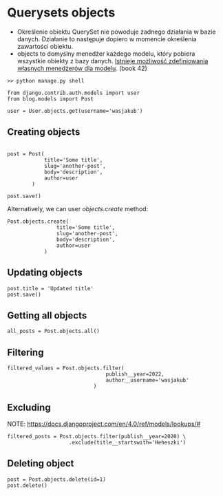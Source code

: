 # Querysets objects

- Określenie obiektu QuerySet nie powoduje żadnego działania w bazie danych. Działanie to następuje dopiero w momencie określenia zawartości obiektu.
- objects to domyślny menedżer każdego modelu, który pobiera wszystkie obiekty z bazy danych. [Istnieje możliwość zdefiniowania własnych menedżerów dla modelu](https://docs.djangoproject.com/en/4.0/topics/db/managers/). (book 42)

```
>> python manage.py shell
```

```
from django.contrib.auth.models import user
from blog.models import Post

user = User.objects.get(username='wasjakub')
```

## Creating objects

```

post = Post(
            title='Some title',
            slug='another-post',
            body='description',
            author=user
        )

post.save()
```

Alternatively, we can user _objects.create_ method:

```
Post.objects.create(
                title='Some title',
                slug='another-post',
                body='description',
                author=user
            )
```

## Updating objects

```
post.title = 'Updated title'
post.save()
```

## Getting all objects

```
all_posts = Post.objects.all()
```

## Filtering

```
filtered_values = Post.objects.filter(
                                publish__year=2022,
                                author__username='wasjakub'
                            )
```

## Excluding

NOTE: https://docs.djangoproject.com/en/4.0/ref/models/lookups/#

```
filtered_posts = Post.objects.filter(publish__year=2020) \
                    .exclude(title__startswith='Heheszki')
```

## Deleting object

```
post = Post.objects.delete(id=1)
post.delete()
```
